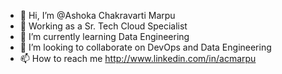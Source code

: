 - 👋 Hi, I’m @Ashoka Chakravarti Marpu
- 👀 Working as a Sr. Tech Cloud Specialist
- 🌱 I’m currently learning Data Engineering
- 💞️ I’m looking to collaborate on DevOps and Data Engineering
- 📫 How to reach me http://www.linkedin.com/in/acmarpu

<!---
acmarpu/acmarpu is a ✨ special ✨ repository because its `README.md` (this file) appears on your GitHub profile.
You can click the Preview link to take a look at your changes.
--->
